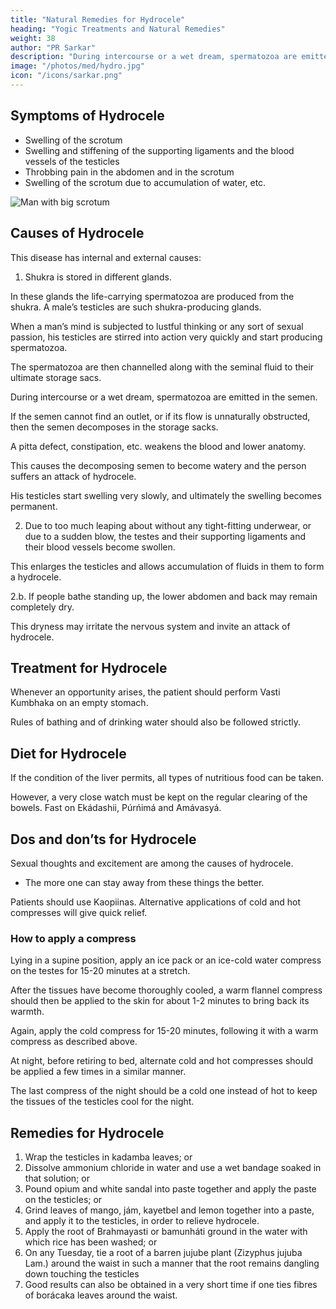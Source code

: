 ```yaml
---
title: "Natural Remedies for Hydrocele"
heading: "Yogic Treatments and Natural Remedies"
weight: 38
author: "PR Sarkar"
description: "During intercourse or a wet dream, spermatozoa are emitted in the semen. If the semen cannot find an outlet, or if its flow is unnaturally obstructed, then the semen decomposes in the storage sacks"
image: "/photos/med/hydro.jpg"
icon: "/icons/sarkar.png"
---
```




## Symptoms of Hydrocele

- Swelling of the scrotum
- Swelling and stiffening of the supporting ligaments and the blood vessels of the testicles
- Throbbing pain in the abdomen and in the scrotum
- Swelling of the scrotum due to accumulation of water, etc.

![Man with big scrotum](/photos/med/hydro.jpg)


## Causes of Hydrocele

This disease has internal and external causes:

1. Shukra is stored in different glands. 

In these glands the life-carrying spermatozoa are produced from the shukra. A male’s testicles are such shukra-producing glands.

When a man’s mind is subjected to lustful thinking or any sort of sexual passion, his testicles are stirred into action very quickly and start producing spermatozoa.

The spermatozoa are then channelled along with the seminal fluid to their ultimate storage sacs. 

During intercourse or a wet dream, spermatozoa are emitted in the semen.

If the semen cannot find an outlet, or if its flow is unnaturally obstructed, then the semen decomposes in the storage sacks.

A pitta defect, constipation, etc. weakens the blood and lower anatomy.

This causes the decomposing semen to become watery and the person suffers an attack of hydrocele. 

His testicles start swelling very slowly, and ultimately the swelling becomes permanent.


2. Due to too much leaping about without any tight-fitting underwear, or due to a sudden blow, the testes and their supporting ligaments and their blood vessels become swollen.

This enlarges the testicles and allows accumulation of fluids in them to form a hydrocele.

2.b. If people <!-- who do not take a dip bath (i.e., who splash water or shower without fully immersing themselves) also --> bathe standing up, the lower abdomen and back may remain completely dry. 

This dryness may irritate the nervous system and invite an attack of hydrocele.


## Treatment for Hydrocele

Whenever an opportunity arises, the patient should perform Vasti Kumbhaka on an empty stomach.

Rules of bathing and of drinking water should also be followed strictly.

<!-- Morning – Utksepa Mudra, Vasti Mudra, Vasti Kumbhaka, Ámbhasi Mudrá, or Ámbhasii Práńáyáma, Sarváuṋgásana and Gomukhásana.
Evening – Upaviśt́a Ud́d́ayana Mudrá, Agnisára Mudrá and Utkat́a Vajrásana. -->


## Diet for Hydrocele

If the condition of the liver permits, all types of nutritious food can be taken.

However, a very close watch must be kept on the regular clearing of the bowels. Fast on Ekádashii, Púrńimá and Amávasyá.


## Dos and don’ts for Hydrocele

Sexual thoughts and excitement are among the causes of hydrocele.
- The more one can stay away from these things the better.

Patients should use Kaopiinas. Alternative applications of cold and hot compresses will give quick relief.


### How to apply a compress

Lying in a supine position, apply an ice pack or an ice-cold water compress on the testes for 15-20 minutes at a stretch. 

After the tissues have become thoroughly cooled, a warm flannel compress should then be applied to the skin for about 1-2 minutes to bring back its warmth. 

Again, apply the cold compress for 15-20 minutes, following it with a warm compress as described above. 

At night, before retiring to bed, alternate cold and hot compresses should be applied a few times in a similar manner. 

The last compress of the night should be a cold one instead of hot to keep the tissues of the testicles cool for the night.


## Remedies for Hydrocele

1. Wrap the testicles in kadamba leaves; or
2. Dissolve ammonium chloride in water and use a wet bandage soaked in that solution; or
3. Pound opium and white sandal into paste together and apply the paste on the testicles; or
4. Grind leaves of mango, jám, kayetbel and lemon together into a paste, and apply it to the testicles, in order to relieve hydrocele.
5. Apply the root of Brahmayasti or bamunháti ground in the water with which rice has been washed; or
6. On any Tuesday, tie a root of a barren jujube plant (Zizyphus jujuba Lam.) around the waist in such a manner that the root remains dangling down touching the testicles
7. Good results can also be obtained in a very short time if one ties fibres of borácaka leaves around the waist.

<!-- these remedies will relieve hydrocele. -->
